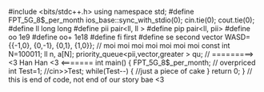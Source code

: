 #include <bits/stdc++.h>
using namespace std;
#define FPT_5G_8$_per_month ios_base::sync_with_stdio(0); cin.tie(0); cout.tie(0);
#define ll long long
#define pii pair<ll, ll >
#define pip pair<ll, pii>
#define oo 1e9
#define oo+ 1e18
#define fi first
#define se second
vector<pii > WASD={{-1,0}, {0,-1}, {0,1}, {1,0}};
// moi moi moi moi moi moi moi
const int N=100011;
ll n, a[N];
priority_queue<pii,vector<pii>,greater<pii> > qu;
// =========> <3 Han Han <3 <=======
int main()
{
    FPT_5G_8$_per_month; // overpriced
    int Test=1;         //cin>>Test;
    while(Test--)
    {
        //just a piece of cake
    }
    return 0;
}
// this is end of code, not end of our story bae <3
